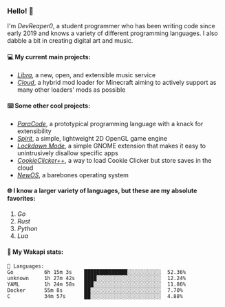 ### Hello! 👋

I'm _DevReaper0_, a student programmer who has been writing code since early 2019 and knows a variety of different programming languages. I also dabble a bit in creating digital art and music.

#### 💻 My current main projects:

-   _[Libra](https://github.com/LibraMusic)_, a new, open, and extensible music service
-   _[Cloud](https://github.com/CloudLoaderMC/CloudLoader)_, a hybrid mod loader for Minecraft aiming to actively support as many other loaders' mods as possible

#### ⌨️ Some other cool projects:

-   _[ParaCode](https://github.com/ParaCodeLang/ParaCode)_, a prototypical programming language with a knack for extensibility
-   _[Spirit](https://gitlab.com/DevReaper0/SpiritEngine)_, a simple, lightweight 2D OpenGL game engine
-   _[Lockdown Mode](https://github.com/DevReaper0/GNOME-LockdownMode)_, a simple GNOME extension that makes it easy to unintrusively disallow specific apps
-   _[CookieClicker++](https://github.com/DevReaper0/CookieClickerPlusPlus)_, a way to load Cookie Clicker but store saves in the cloud
-   _[NewOS](https://github.com/DevReaper0/NewOS)_, a barebones operating system

#### 🌐 I know a larger variety of languages, but these are my absolute favorites:

1. _Go_
2. _Rust_
3. _Python_
4. _Lua_

#### 📡 My Wakapi stats:

```text
💾 Languages:
Go          6h 15m 3s    ██████████████░░░░░░░░░░░  52.36%
unknown     1h 27m 42s   ████░░░░░░░░░░░░░░░░░░░░░  12.24%
YAML        1h 24m 58s   ███░░░░░░░░░░░░░░░░░░░░░░  11.86%
Docker      55m 8s       ██░░░░░░░░░░░░░░░░░░░░░░░  7.70%
C           34m 57s      ██░░░░░░░░░░░░░░░░░░░░░░░  4.88%
```
